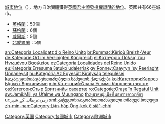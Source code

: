 [城市地位](../Page/英國城市地位.md "wikilink")（），地方自治實體獲得[英國君主頒發授權證明的地位](https://zh.wikipedia.org/wiki/英國君主 "wikilink")。英國共有66座城市。

  - [英格蘭](https://zh.wikipedia.org/wiki/英格蘭 "wikilink")：50個
  - [蘇格蘭](../Page/蘇格蘭.md "wikilink")：6個
  - [威爾斯](../Page/威爾斯.md "wikilink")：5個
  - [北愛爾蘭](https://zh.wikipedia.org/wiki/北愛爾蘭 "wikilink")：5個

[an:Categoría:Localidatz d'o Reino Unito](https://zh.wikipedia.org/wiki/an:Categoría:Localidatz_d'o_Reino_Unito "wikilink") [br:Rummad:Kêrioù Breizh-Veur](https://zh.wikipedia.org/wiki/br:Rummad:Kêrioù_Breizh-Veur "wikilink") [de:Kategorie:Ort im Vereinigten Königreich](https://zh.wikipedia.org/wiki/de:Kategorie:Ort_im_Vereinigten_Königreich "wikilink") [el:Κατηγορία:Πόλεις του Ηνωμένου Βασιλείου](https://zh.wikipedia.org/wiki/el:Κατηγορία:Πόλεις_του_Ηνωμένου_Βασιλείου "wikilink") [es:Categoría:Localidades del Reino Unido](https://zh.wikipedia.org/wiki/es:Categoría:Localidades_del_Reino_Unido "wikilink") [eu:Kategoria:Erresuma Batuko udalerriak](https://zh.wikipedia.org/wiki/eu:Kategoria:Erresuma_Batuko_udalerriak "wikilink") [gv:Ronney:Caayryn 'sy Reeriaght Unnaneysit](https://zh.wikipedia.org/wiki/gv:Ronney:Caayryn_'sy_Reeriaght_Unnaneysit "wikilink") [hu:Kategória:Az Egyesült Királyság települései](https://zh.wikipedia.org/wiki/hu:Kategória:Az_Egyesült_Királyság_települései "wikilink") [ka:კატეგორია:გაერთიანებული სამეფოს ქალაქები](https://zh.wikipedia.org/wiki/ka:კატეგორია:გაერთიანებული_სამეფოს_ქალაქები "wikilink") [koi:Категория:Каррез Ыджыт Британияын](https://zh.wikipedia.org/wiki/koi:Категория:Каррез_Ыджыт_Британияын "wikilink") [mhr:Категорий:Олала Ушымо Королевствыште](https://zh.wikipedia.org/wiki/mhr:Категорий:Олала_Ушымо_Королевствыште "wikilink") [os:Категори:Стыр Британийы сахартæ](https://zh.wikipedia.org/wiki/os:Категори:Стыр_Британийы_сахартæ "wikilink") [ro:Categorie:Orașe în Regatul Unit](https://zh.wikipedia.org/wiki/ro:Categorie:Orașe_în_Regatul_Unit "wikilink") [sw:Jamii:Miji ya Ufalme wa Muungano](https://zh.wikipedia.org/wiki/sw:Jamii:Miji_ya_Ufalme_wa_Muungano "wikilink") [th:หมวดหมู่:เมืองในสหราชอาณาจักร](https://zh.wikipedia.org/wiki/th:หมวดหมู่:เมืองในสหราชอาณาจักร "wikilink") [ur:زمرہ:برطانیہ کے شہر](https://zh.wikipedia.org/wiki/ur:زمرہ:برطانیہ_کے_شہر "wikilink") [xmf:კატეგორია:გოართოიანაფილი ომაფეშ ნოღეფი](https://zh.wikipedia.org/wiki/xmf:კატეგორია:გოართოიანაფილი_ომაფეშ_ნოღეფი "wikilink") [zh-min-nan:Category:Liân-ha̍p Ông-kok ê siâⁿ-chhī](https://zh.wikipedia.org/wiki/zh-min-nan:Category:Liân-ha̍p_Ông-kok_ê_siâⁿ-chhī "wikilink")

[Category:英国](https://zh.wikipedia.org/wiki/Category:英国 "wikilink") [Category:各國城市](https://zh.wikipedia.org/wiki/Category:各國城市 "wikilink") [Category:歐洲城市](https://zh.wikipedia.org/wiki/Category:歐洲城市 "wikilink")